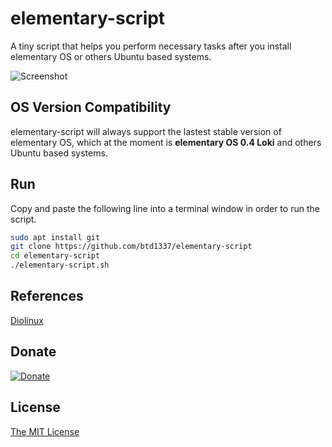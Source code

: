 # elementary-script

A tiny script that helps you perform necessary tasks after you install elementary OS or others Ubuntu based systems.

![Screenshot](https://raw.githubusercontent.com/btd1337/elementary-script/master/Screenshot.png)

## OS Version Compatibility

elementary-script will always support the lastest stable version of elementary OS, which at the moment is **elementary OS 0.4 Loki** and others Ubuntu based systems.

## Run

Copy and paste the following line into a terminal window in order to run the script.

```bash
sudo apt install git
git clone https://github.com/btd1337/elementary-script
cd elementary-script
./elementary-script.sh
```

## References

[Diolinux](http://www.diolinux.com.br/2016/12/elementary-script-pos-instalacao.html)

## Donate

[![Donate](https://img.shields.io/badge/Donate-PayPal-green.svg)](https://www.paypal.com/cgi-bin/webscr?cmd=_flow&SESSION=mGFVFnsgi3YhUG_ZA8UBwRWhLy7-Udj680edJmyp0iouudyIaNlWKMgldRi&dispatch=5885d80a13c0db1f8e263663d3faee8d333dc9aadeed3fe0b5b299d55fd35542)

## License

[The MIT License](http://ylrxeidx.mit-license.org/ "The MIT License")
